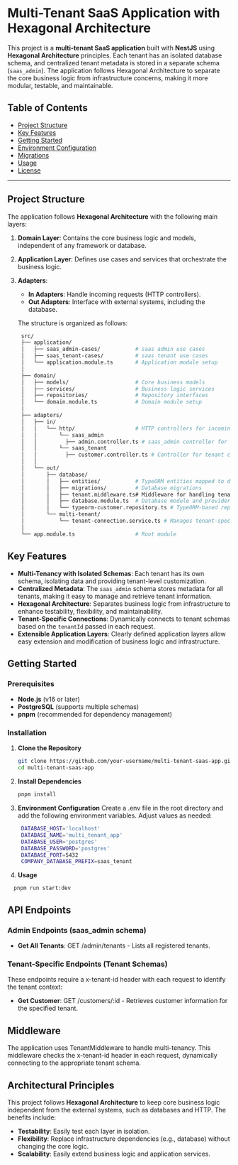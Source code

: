 # Multi-Tenant SaaS Application with Hexagonal Architecture

This project is a **multi-tenant SaaS application** built with **NestJS** using **Hexagonal Architecture** principles. Each tenant has an isolated database schema, and centralized tenant metadata is stored in a separate schema (`saas_admin`). The application follows Hexagonal Architecture to separate the core business logic from infrastructure concerns, making it more modular, testable, and maintainable.

## Table of Contents
- [Project Structure](#project-structure)
- [Key Features](#key-features)
- [Getting Started](#getting-started)
- [Environment Configuration](#environment-configuration)
- [Migrations](#migrations)
- [Usage](#usage)
- [License](#license)

---

## Project Structure

The application follows **Hexagonal Architecture** with the following main layers:

1. **Domain Layer**: Contains the core business logic and models, independent of any framework or database.
2. **Application Layer**: Defines use cases and services that orchestrate the business logic.
3. **Adapters**:
   - **In Adapters**: Handle incoming requests (HTTP controllers).
   - **Out Adapters**: Interface with external systems, including the database.

   The structure is organized as follows:

   ```bash
    src/
    ├── application/
    │   ├── saas_admin-cases/           # saas admin use cases
    │   ├── saas_tenant-cases/          # saas tenant use cases    
    │   └── application.module.ts       # Application module setup
    │
    ├── domain/
    │   ├── models/                     # Core business models
    │   ├── services/                   # Business logic services
    │   ├── repositories/               # Repository interfaces
    │   └── domain.module.ts            # Domain module setup
    │
    ├── adapters/
    │   ├── in/
    │   │   └── http/                   # HTTP controllers for incoming requests
    │   │       └── saas_admin         
    │   │         ├── admin.controller.ts # saas_admin controller for tenant management
    │   │       └── saas_tenant  
    │   │         ├── customer.controller.ts # Controller for tenant customer operations
    │   │
    │   └── out/
    │       ├── database/
    │       │   ├── entities/           # TypeORM entities mapped to database tables
    │       │   ├── migrations/         # Database migrations
    │       │   ├── tenant.middleware.ts# Middleware for handling tenant context
    │       │   ├── database.module.ts  # Database module and providers
    │       │   └── typeorm-customer.repository.ts # TypeORM-based repository for customers
    │       └── multi-tenant/
    │           └── tenant-connection.service.ts # Manages tenant-specific database connections
    │
    └── app.module.ts                   # Root module


## Key Features

- **Multi-Tenancy with Isolated Schemas**: Each tenant has its own schema, isolating data and providing tenant-level customization.
- **Centralized Metadata**: The `saas_admin` schema stores metadata for all tenants, making it easy to manage and retrieve tenant information.
- **Hexagonal Architecture**: Separates business logic from infrastructure to enhance testability, flexibility, and maintainability.
- **Tenant-Specific Connections**: Dynamically connects to tenant schemas based on the `tenantId` passed in each request.
- **Extensible Application Layers**: Clearly defined application layers allow easy extension and modification of business logic and infrastructure.

## Getting Started

### Prerequisites

- **Node.js** (v16 or later)
- **PostgreSQL** (supports multiple schemas)
- **pnpm** (recommended for dependency management)

### Installation

1. **Clone the Repository**

   ```bash
   git clone https://github.com/your-username/multi-tenant-saas-app.git
   cd multi-tenant-saas-app

2. **Install Dependencies**

   ```bash
   pnpm install

3. **Environment Configuration**
  Create a .env file in the root directory and add the following environment variables. Adjust values as needed:

   ```bash
    DATABASE_HOST='localhost'
    DATABASE_NAME='multi_tenant_app'
    DATABASE_USER='postgres'
    DATABASE_PASSWORD='postgres'
    DATABASE_PORT=5432
    COMPANY_DATABASE_PREFIX=saas_tenant

4. **Usage**

  ```base
    pnpm run start:dev
  ```

## API Endpoints

### Admin Endpoints (saas_admin schema)
- **Get All Tenants**: GET /admin/tenants - Lists all registered tenants.

### Tenant-Specific Endpoints (Tenant Schemas)
These endpoints require a x-tenant-id header with each request to identify the tenant context:
- **Get Customer**: GET /customers/:id - Retrieves customer information for the specified tenant.

## Middleware
The application uses TenantMiddleware to handle multi-tenancy. This middleware checks the x-tenant-id header in each request, dynamically connecting to the appropriate tenant schema.

## Architectural Principles
This project follows **Hexagonal Architecture** to keep core business logic independent from the external systems, such as databases and HTTP. The benefits include:

- **Testability**: Easily test each layer in isolation.
- **Flexibility**: Replace infrastructure dependencies (e.g., database) without changing the core logic.
- **Scalability**: Easily extend business logic and application services.
